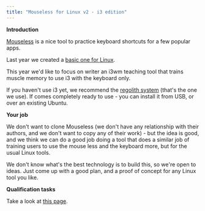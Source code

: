 ```yaml
---
title: "Mouseless for Linux v2 - i3 edition"
---
```



 **Introduction**

[Mouseless](https://www.producthunt.com/posts/mouseless) is a
nice tool to practice keyboard shortcuts for a few popular apps.

Last year we created a [basic one for Linux](https://github.com/CCExtractor/fastfingers). 

This year we'd like to focus on writer an i3wm teaching tool that trains muscle memory to use i3 with the keyboard only.

If you haven't use i3 yet, we recommend the [regolith system](https://regolith-linux.org/) (that's the one we use). If comes completely ready to use - you can install it from USB, or over an existing Ubuntu. 


 **Your job**

We don't want to clone Mouseless (we don't have any relationship with
their authors, and we don't want to copy any of their work) - but the
idea is good, and we think we can do a good job doing a tool that does a
similar job of training users to use the mouse less and the keyboard
more, but for the usual Linux tools.

We don't know what's the best technology is to build this, so we're
open to ideas. Just come up with a good plan, and a proof of concept for
any Linux tool you like.

 **Qualification tasks**

Take a look at [this page](/public/gsoc/takehome).
